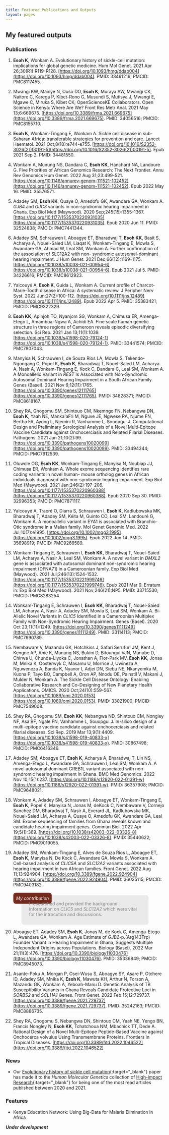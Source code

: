 ```yaml
---
title: Featured Publications and Outputs
layout: pages
---
```


## My featured outputs


### Publications

1. **Esoh K**, Wonkam A. Evolutionary history of sickle-cell mutation: implications
for global genetic medicine. Hum Mol Genet. 2021 Apr 26;30(R1):R119-R128. 
[https://doi.org/10.1093/hmg/ddab004](https://doi.org/10.1093/hmg/ddab004). PMID: 33461216; PMCID: PMC8117455.

2. Mwangi KW, Mainye N, Ouso DO, **Esoh K**, Muraya AW, Mwangi CK, Naitore C, Karega
P, Kibet-Rono G, Musundi S, Mutisya J, Mwangi E, Mgawe C, Miruka S, Kibet CK;
OpenScienceKE Collaborators. Open Science in Kenya: Where Are We? Front Res Metr
Anal. 2021 May 13;6:669675. [https://doi.org/10.3389/frma.2021.669675](https://doi.org/10.3389/frma.2021.669675). PMID: 34056516;
PMCID: PMC8155710.

3. **Esoh K**, Wonkam-Tingang E, Wonkam A. Sickle cell disease in sub-Saharan
Africa: transferable strategies for prevention and care. Lancet Haematol. 2021
Oct;8(10):e744-e755. [https://doi.org/10.1016/S2352-3026(21)00191-5](https://doi.org/10.1016/S2352-3026(21)00191-5). 
Epub 2021 Sep 2. PMID: 34481550.

4. Wonkam A, Munung NS, Dandara C, **Esoh KK**, Hanchard NA, Landoure G. Five
Priorities of African Genomics Research: The Next Frontier. Annu Rev Genomics
Hum Genet. 2022 Aug 31;23:499-521. [https://doi.org/10.1146/annurev-genom-111521-102452](https://doi.org/10.1146/annurev-genom-111521-102452).
Epub 2022 May 16. PMID: 35576571.

5. Adadey SM, **Esoh KK**, Quaye O, Amedofu GK, Awandare GA, Wonkam A. <i>GJB4</i>
and <i>GJC3</i> variants in non-syndromic hearing impairment in Ghana. Exp Biol
Med (Maywood). 2020 Sep;245(15):1355-1367. [https://doi.org/10.1177/1535370220931035](https://doi.org/10.1177/1535370220931035). 
Epub 2020 Jun 11. PMID: 32524838; PMCID: PMC7441344.

6. Adadey SM, Schrauwen I, Aboagye ET, Bharadwaj T, **Esoh KK**, Basit S, Acharya A,
Nouel-Saied LM, Liaqat K, Wonkam-Tingang E, Mowla S, Awandare GA, Ahmad W, Leal
SM, Wonkam A. Further confirmation of the association of SLC12A2 with non-
syndromic autosomal-dominant hearing impairment. J Hum Genet. 2021
Dec;66(12):1169-1175. [https://doi.org/10.1038/s10038-021-00954-6](https://doi.org/10.1038/s10038-021-00954-6). 
Epub 2021 Jul 5. PMID: 34226616; PMCID: PMC8612923.

7. Yalcouyé A, **Esoh K**, Guida L, Wonkam A. Current profile of Charcot-Marie-Tooth
disease in Africa: A systematic review. J Peripher Nerv Syst. 2022
Jun;27(2):100-112. [https://doi.org/10.1111/jns.12489](https://doi.org/10.1111/jns.12489). Epub 2022 Apr 5. PMID: 35383421;
PMCID: PMC9322329.

8. **Esoh KK**, Apinjoh TO, Nyanjom SG, Wonkam A, Chimusa ER, Amenga-Etego L,
Amambua-Ngwa A, Achidi EA. Fine scale human genetic structure in three regions
of Cameroon reveals episodic diversifying selection. Sci Rep. 2021 Jan
13;11(1):1039. [https://doi.org/10.1038/s41598-020-79124-1](https://doi.org/10.1038/s41598-020-79124-1). 
PMID: 33441574; PMCID: PMC7807043.

9. Manyisa N, Schrauwen I, de Souza Rios LA, Mowla S, Tekendo-Ngongang C, Popel
K, **Esoh K**, Bharadwaj T, Nouel-Saied LM, Acharya A, Nasir A, Wonkam-Tingang E,
Kock C, Dandara C, Leal SM, Wonkam A. A Monoallelic Variant in <i>REST</i> Is
Associated with Non-Syndromic Autosomal Dominant Hearing Impairment in a South
African Family. Genes (Basel). 2021 Nov 6;12(11):1765. [https://doi.org/10.3390/genes12111765](https://doi.org/10.3390/genes12111765). 
PMID: 34828371; PMCID: PMC8618167.

10. Shey RA, Ghogomu SM, Shintouo CM, Nkemngo FN, Nebangwa DN, **Esoh K**, Yaah NE,
Manka'aFri M, Nguve JE, Ngwese RA, Njume FN, Bertha FA, Ayong L, Njemini R,
Vanhamme L, Souopgui J. Computational Design and Preliminary Serological
Analysis of a Novel Multi-Epitope Vaccine Candidate against Onchocerciasis and
Related Filarial Diseases. Pathogens. 2021 Jan 21;10(2):99. [https://doi.org/10.3390/pathogens10020099](https://doi.org/10.3390/pathogens10020099). 
PMID: 33494344; PMCID: PMC7912539.

11. Oluwole OG, **Esoh KK**, Wonkam-Tingang E, Manyisa N, Noubiap JJ, Chimusa ER,
Wonkam A. Whole exome sequencing identifies rare coding variants in novel human-
mouse ortholog genes in African individuals diagnosed with non-syndromic hearing
impairment. Exp Biol Med (Maywood). 2021 Jan;246(2):197-206. [https://doi.org/10.1177/1535370220960388](https://doi.org/10.1177/1535370220960388). 
Epub 2020 Sep 30. PMID: 32996353; PMCID: PMC7871117.

12. Yalcouyé A, Traoré O, Diarra S, Schrauwen I, **Esoh K**, Kadlubowska MK,
Bharadwaj T, Adadey SM, Kéita M, Guinto CO, Leal SM, Landouré G, Wonkam A. A
monoallelic variant in EYA1 is associated with Branchio-Otic syndrome in a
Malian family. Mol Genet Genomic Med. 2022 Jul;10(7):e1995. [https://doi.org/10.1002/mgg3.1995](https://doi.org/10.1002/mgg3.1995). 
Epub 2022 Jun 14. PMID: 35698919; PMCID: PMC9266589.

13. Wonkam-Tingang E, Schrauwen I, **Esoh KK**, Bharadwaj T, Nouel-Saied LM, Acharya
A, Nasir A, Leal SM, Wonkam A. A novel variant in <i>DMXL2</i> gene is
associated with autosomal dominant non-syndromic hearing impairment (DFNA71) in
a Cameroonian family. Exp Biol Med (Maywood). 2021 Jul;246(13):1524-1532. 
[https://doi.org/10.1177/1535370221999746](https://doi.org/10.1177/1535370221999746). Epub 2021 Mar 9. Erratum in: Exp Biol Med (Maywood).
2021 Nov;246(21):NP5. PMID: 33715530; PMCID: PMC8283254.

14. Wonkam-Tingang E, Schrauwen I, **Esoh KK**, Bharadwaj T, Nouel-Saied LM, Acharya
A, Nasir A, Adadey SM, Mowla S, Leal SM, Wonkam A. Bi-Allelic Novel Variants in
<i>CLIC5</i> Identified in a Cameroonian Multiplex Family with Non-Syndromic
Hearing Impairment. Genes (Basel). 2020 Oct 23;11(11):1249. [https://doi.org/10.3390/genes11111249](https://doi.org/10.3390/genes11111249). 
PMID: 33114113; PMCID: PMC7690789.

15. Nembaware V, Mazandu GK, Hotchkiss J, Safari Serufuri JM, Kent J, Kengne AP,
Anie K, Munung NS, Bukini D, Bitoungui VJN, Munube D, Chirwa U, Chunda-Liyoka C,
Jonathan A, Flor-Park MV, **Esoh KK**, Jonas M, Mnika K, Oosterwyk C, Masamu U,
Morrice J, Uwineza A, Nguweneza A, Banda K, Nyanor I, Adjei DN, Siebu NE,
Nkanyemka M, Kuona P, Tayo BO, Campbell A, Oron AP, Nnodu OE, Painstil V, Makani
J, Mulder N, Wonkam A. The Sickle Cell Disease Ontology: Enabling Collaborative
Research and Co-Designing of New Planetary Health Applications. OMICS. 2020
Oct;24(10):559-567. [https://doi.org/10.1089/omi.2020.0153](https://doi.org/10.1089/omi.2020.0153). PMID: 33021900; PMCID:
PMC7549008.

16. Shey RA, Ghogomu SM, **Esoh KK**, Nebangwa ND, Shintouo CM, Nongley NF, Asa BF,
Ngale FN, Vanhamme L, Souopgui J. In-silico design of a multi-epitope vaccine
candidate against onchocerciasis and related filarial diseases. Sci Rep. 2019
Mar 13;9(1):4409. [https://doi.org/10.1038/s41598-019-40833-x](https://doi.org/10.1038/s41598-019-40833-x). 
PMID: 30867498; PMCID: PMC6416346.

17. Adadey SM, Aboagye ET, **Esoh K**, Acharya A, Bharadwaj T, Lin NS, Amenga-Etego
L, Awandare GA, Schrauwen I, Leal SM, Wonkam A. A novel autosomal dominant
GREB1L variant associated with non-syndromic hearing impairment in Ghana. BMC
Med Genomics. 2022 Nov 10;15(1):237. [https://doi.org/10.1186/s12920-022-01391-w](https://doi.org/10.1186/s12920-022-01391-w). 
PMID: 36357908; PMCID: PMC9648021.

18. Wonkam A, Adadey SM, Schrauwen I, Aboagye ET, Wonkam-Tingang E, **Esoh K**,
Popel K, Manyisa N, Jonas M, deKock C, Nembaware V, Cornejo Sanchez DM,
Bharadwaj T, Nasir A, Everard JL, Kadlubowska MK, Nouel-Saied LM, Acharya A,
Quaye O, Amedofu GK, Awandare GA, Leal SM. Exome sequencing of families from
Ghana reveals known and candidate hearing impairment genes. Commun Biol. 2022
Apr 19;5(1):369. [https://doi.org/10.1038/s42003-022-03326-8](https://doi.org/10.1038/s42003-022-03326-8). 
PMID: 35440622; PMCID: PMC9019055.

19. Adadey SM, Wonkam-Tingang E, Alves de Souza Rios L, Aboagye ET, **Esoh K**,
Manyisa N, De Kock C, Awandare GA, Mowla S, Wonkam A. Cell-based analysis of
<i>CLIC5A</i> and <i>SLC12A2</i> variants associated with hearing impairment in
two African families. Front Genet. 2022 Aug 11;13:924904. [https://doi.org/10.3389/fgene.2022.924904](https://doi.org/10.3389/fgene.2022.924904). 
PMID: 36035115; PMCID: PMC9403182.

<p style="background-color: rgba(215, 215, 215, 0.5); color: gray; padding: 1.5rem 1.5rem 1.5rem; text-align: left; border-radius: 0.4rem; margin-top: 25px; margin-left: 50px; margin-right: 50px; padding-top: 1px;">
  <span style="background-color: rgba(100, 20, 5, 0.9); color: rgba(250, 250, 250, 1.0); border-radius: 0.5rem; padding: 0.55rem; margin-bottom: 20px; margin-left: -50px;">
    <em>My contribution</em>
  </span>
  <br>
  I researched and provided the background information on <i>CLIC5</i> and <i>SLC12A2</i>
  which were vital for the introcution and discussions.
</p>

20. Aboagye ET, Adadey SM, **Esoh K**, Jonas M, de Kock C, Amenga-Etego L, Awandare
GA, Wonkam A. Age Estimate of <i>GJB2</i>-p.(Arg143Trp) Founder Variant in
Hearing Impairment in Ghana, Suggests Multiple Independent Origins across
Populations. Biology (Basel). 2022 Mar 21;11(3):476. [https://doi.org/10.3390/biology11030476](https://doi.org/10.3390/biology11030476). 
PMID: 35336849; PMCID: PMC8945073.

21. Asante-Poku A, Morgan P, Osei-Wusu S, Aboagye SY, Asare P, Otchere ID,
Adadey SM, Mnika K, **Esoh K**, Mawuta KH, Arthur N, Forson A, Mazandu GK, Wonkam A,
Yeboah-Manu D. Genetic Analysis of TB Susceptibility Variants in Ghana Reveals
Candidate Protective Loci in <i>SORBS2</i> and <i>SCL11A1</i> Genes. Front
Genet. 2022 Feb 15;12:729737. [https://doi.org/10.3389/fgene.2021.729737](https://doi.org/10.3389/fgene.2021.729737). 
PMID: 35242163; PMCID: PMC8886735.

22. Shey RA, Ghogomu S, Nebangwa DN, Shintouo CM, Yaah NE, Yengo BN, Francis 
Nongley N, **Esoh KK**, Tchatchoua NM, Mbachick TT, Dede A. Rational Design of a Novel 
Multi-Epitope Peptide-Based Vaccine against Onchocerca volvulus Using Transmembrane 
Proteins. Frontiers in Tropical Diseases. [https://doi.org/10.3389/fitd.2022.1046522](https://doi.org/10.3389/fitd.2022.1046522)


### News

* Our [Evolutionary history of sickle cell mutation](https://academic.oup.com/hmg/article/30/R1/R119/6103809?searchresult=1){:target="_blank"} 
  paper has made it to the *Human Molecular Genetics* collection of [High-impact Research](https://academic.oup.com/hmg/pages/highly_cited){:target="_blank"} 
  for being one of   the most read articles published between 2020 and 2021.


### Features

* Kenya Education Network: Using Big-Data for Malaria Elimination in Africa

***Under development***
